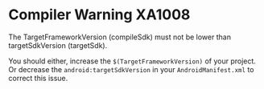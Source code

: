 # Compiler Warning XA1008

The TargetFrameworkVersion (compileSdk) must not be lower
than targetSdkVersion (targetSdk).

You should either, increase the `$(TargetFrameworkVersion)` 
of your project. Or decrease the `android:targetSdkVersion`
in your `AndroidManifest.xml` to correct this issue.